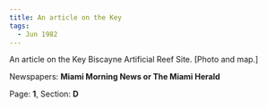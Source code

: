 ```yaml
---  
title: An article on the Key  
tags:  
  - Jun 1982  
---  
```

  
An article on the Key Biscayne Artificial Reef Site. [Photo and map.]  
  
Newspapers: **Miami Morning News or The Miami Herald**  
  
Page: **1**, Section: **D** 
